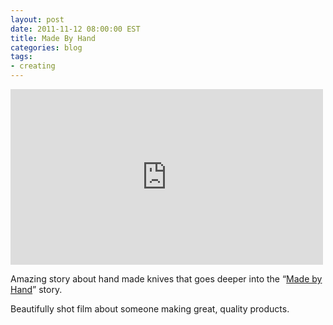 ```yaml
---
layout: post
date: 2011-11-12 08:00:00 EST
title: Made By Hand
categories: blog
tags:
- creating
---
```


<iframe src="http://player.vimeo.com/video/31455885?title=0&amp;byline=0&amp;portrait=0&amp;color=f1f1ef" width="500" height="281" frameborder="0" webkitAllowFullScreen mozallowfullscreen allowFullScreen></iframe>

Amazing story about hand made knives that goes deeper into the “[Made by Hand](https://vimeo.com/madebyhand)” story.

Beautifully shot film about someone making great, quality products.
